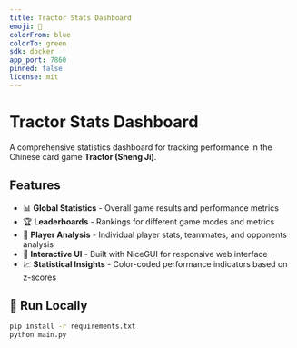 ```yaml
---
title: Tractor Stats Dashboard
emoji: 🎴
colorFrom: blue
colorTo: green
sdk: docker
app_port: 7860
pinned: false
license: mit
---
```


# Tractor Stats Dashboard

A comprehensive statistics dashboard for tracking performance in the Chinese card game **Tractor (Sheng Ji)**.

## Features

- 📊 **Global Statistics** - Overall game results and performance metrics
- 🏆 **Leaderboards** - Rankings for different game modes and metrics  
- 👥 **Player Analysis** - Individual player stats, teammates, and opponents analysis
- 🎯 **Interactive UI** - Built with NiceGUI for responsive web interface
- 📈 **Statistical Insights** - Color-coded performance indicators based on z-scores

## 🚀 Run Locally

```bash
pip install -r requirements.txt
python main.py
